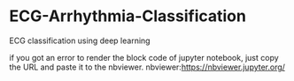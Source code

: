 # ECG-Arrhythmia-Classification
ECG classification using deep learning

if you got an error to render the block code of jupyter notebook, just copy the URL and paste it to the nbviewer.
nbviewer:https://nbviewer.jupyter.org/
